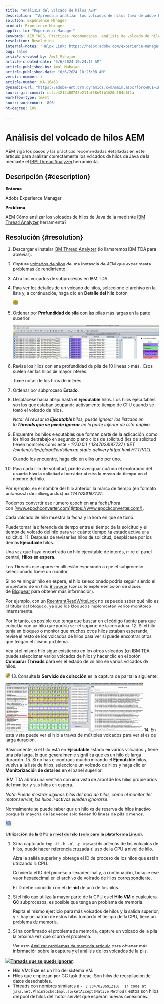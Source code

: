 ```yaml
---
title: "Análisis del volcado de hilos AEM"
description: '"Aprenda a analizar los volcados de hilos Java de Adobe Experience Manager AEM () mediante la herramienta IBM Thread Analyzer".'
solution: Experience Manager
product: Experience Manager
applies-to: "Experience Manager"
keywords: AEM "KCS, Prácticas recomendadas, análisis de volcado de hilos de, Adobe Experience Manager, Java, IBM Thread Analyzer"
resolution: Resolution
internal-notes: "Helpx Link: https://helpx.adobe.com/experience-manager/kb/thread-dump-analysis.html"
bug: false
article-created-by: Amol Mahajan
article-created-date: "6/6/2024 10:24:12 AM"
article-published-by: Amol Mahajan
article-published-date: "6/6/2024 10:25:08 AM"
version-number: 7
article-number: KA-16458
dynamics-url: "https://adobe-ent.crm.dynamics.com/main.aspx?forceUCI=1&pagetype=entityrecord&etn=knowledgearticle&id=798e5ee9-ee23-ef11-840a-00224808decd"
source-git-commit: cc44e4214480743e211b368e9fb1020d184d6f2a
workflow-type: tm+mt
source-wordcount: '896'
ht-degree: 10%

---
```


# Análisis del volcado de hilos AEM


AEM Siga los pasos y las prácticas recomendadas detalladas en este artículo para analizar correctamente los volcados de hilos de Java de la mediante el [IBM Thread Analyzer](https://www.ibm.com/support/pages/ibm-thread-and-monitor-dump-analyzer-java-tmda) herramienta.

## Descripción {#description}


<b>Entorno</b>

Adobe Experience Manager

<b>Problema</b>

AEM Cómo analizar los volcados de hilos de Java de la mediante [IBM Thread Analyzer](https://www.ibm.com/support/pages/ibm-thread-and-monitor-dump-analyzer-java-tmda) herramienta?


## Resolución {#resolution}


1. Descargar e instalar [IBM Thread Analyzer](https://www.ibm.com/support/pages/ibm-thread-and-monitor-dump-analyzer-java-tmda) (lo llamaremos IBM TDA para abreviar).
2. Capture [volcados de hilos](https://helpx.adobe.com/experience-manager/kb/thread-dumps-collection-analysis.html) de una instancia de AEM que experimenta problemas de rendimiento.
3. Abra los volcados de subprocesos en IBM TDA.
4. Para ver los detalles de un volcado de hilos, seleccione el archivo en la lista y, a continuación, haga clic en <b>Detalle del hilo</b> botón.

   ![](assets/18a97935-9df5-ee11-a1fe-6045bd006295.png)
5. Ordenar por <b>Profundidad de pila</b> con las pilas más largas en la parte superior.

   ![](assets/f2bd2b85-9bf5-ee11-a1fe-6045bd006295.png)
6. Revise los hilos con una profundidad de pila de 10 líneas o más.  Esos suelen ser los hilos de mayor interés.

   Tome notas de los hilos de interés.
7. Ordenar por subproceso <b>Estado</b>.
8. Desplácese hacia abajo hasta el <b>Ejecutable</b> hilos. Los hilos ejecutables son los que estaban ocupando activamente tiempo de CPU cuando se tomó el volcado de hilos.

   *Nota: Al revisar la <b>Ejecutable</b> hilos, puede ignorar los listados en la <b>Threads que se puede ignorar</b> en la parte inferior de esta página.*


9. Encuentre los hilos ejecutables que forman parte de la aplicación, como los hilos de trabajo en segundo plano o los de solicitud (los de solicitud tienen nombres como este - *127.0.0.1 `[` 1347028187737`]`  GET /content/sites/global/en/sitemap.static-delivery.httpd.html HTTP/1.1*).

   Cuando los encuentre, haga clic en ellos uno por uno.
10. Para cada hilo de solicitud, puede averiguar cuándo el explorador del usuario hizo la solicitud al servidor si mira la marca de tiempo en el nombre del hilo.

   Por ejemplo, en el nombre del hilo anterior, la marca de tiempo (en formato unix epoch de milisegundos) es *1347028187737*.

   Podemos convertir ese número epoch en una fecha/hora con [www.epochconverter.com](https://www.epochconverter.com/).

   Cada volcado de hilo muestra la fecha y la hora en que se tomó.

   Puede tomar la diferencia de tiempo entre el tiempo de la solicitud y el tiempo de volcado del hilo para ver cuánto tiempo ha estado activa una solicitud.
11. Después de revisar los hilos de solicitud, desplácese por los demás <b>Ejecutable</b> hilos.

   Una vez que haya encontrado un hilo ejecutable de interés, mire el panel central, <b>Hilos en espera</b>.

   Los Threads que aparecen allí están esperando a que el subproceso seleccionado libere un monitor.

   Si no ve ningún hilo en espera, el hilo seleccionado podría seguir siendo el propietario de un hilo [Bloquear](https://docs.oracle.com/javase/1.5.0/docs/api/java/util/concurrent/locks/Lock.html) (consulte implementación de clases de [Bloquear](https://docs.oracle.com/javase/1.5.0/docs/api/java/util/concurrent/locks/Lock.html) para obtener más información).

   Por ejemplo, con un [ReentrantReadWriteLock](https://docs.oracle.com/javase/1.5.0/docs/api/java/util/concurrent/locks/ReentrantReadWriteLock.html) no se puede saber qué hilo es el titular del bloqueo, ya que los bloqueos implementan varios monitores internamente.

   Por lo tanto, es posible que tenga que buscar en el código fuente para que coincida con un hilo que podría ser el soporte de la cerradura.
12. Si el hilo tenía un bloqueo o monitor que muchos otros hilos estaban esperando, revise el resto de los volcados de hilos para ver si puede encontrar otros que tengan el mismo problema.

   Vea si el mismo hilo sigue existiendo en los otros volcados (en IBM TDA puede seleccionar varios volcados de hilos y hacer clic en el botón <b>Comparar Threads</b> para ver el estado de un hilo en varios volcados de hilos.

   ![](assets/e0d94248-9df5-ee11-a1fe-6045bd006295.png)
13. Consulte la <b>Servicio de colección</b> en la captura de pantalla siguiente:

   ![](assets/12b13798-9bf5-ee11-a1fe-6045bd006295.png)
14. En esta vista puede ver el hilo a través de múltiples volcados para ver si es de larga duración.

   Básicamente, si el hilo está en <b>Ejecutable</b> estado en varios volcados y tiene una pila larga, lo que generalmente significa que es un hilo de larga duración.
15. Si no has encontrado mucho mirando el <b>Ejecutable</b> hilos, vuelva a la lista de hilos, seleccione un volcado de hilos y haga clic en <b>Monitorización de detalles</b> en el panel superior.

   IBM TDA abrirá una ventana con una vista de árbol de los hilos propietarios del monitor y sus hilos en espera.

   *Nota: Puede mostrar algunos hilos del pool de hilos, como el monitor del motor servlet, los hilos inactivos pueden ignorarse.*

   Normalmente se puede saber que un hilo es de reserva de hilos inactivo porque la mayoría de las veces solo tienen 10 líneas de pila o menos.

   ![](assets/94bb3161-9df5-ee11-a1fe-6045bd006295.png)




<u><b>Utilización de la CPU a nivel de hilo (solo para la plataforma Linux)</b></u><b>:</b>

1. Si ha capturado `top -H -b -n1 -p <javapid>` además de los volcados de hilos, puede hacer referencia cruzada al uso de la CPU a nivel de hilo.

   Abra la salida superior y obtenga el ID de proceso de los hilos que están utilizando la CPU.

   Convierta el ID del proceso a hexadecimal y, a continuación, busque ese valor hexadecimal en el archivo de volcado de hilos correspondiente.

   El ID debe coincidir con el de <b>nid</b> de uno de los hilos.
2. Si el hilo que utiliza la mayor parte de la CPU es el <b>Hilo VM</b> o cualquiera <b>GC</b> subprocesos, es posible que tenga un problema de memoria.

   Repita el mismo ejercicio para más volcados de hilos y la salida superior, y si hay un patrón de estos hilos tomando el tiempo de la CPU, tiene un problema de memoria.
3. Si ha confirmado el problema de memoria, capture un volcado de la pila la próxima vez que ocurra el problema.

   Ver esto [Analizar problemas de memoria artículo](https://experienceleague.adobe.com/docs/experience-cloud-kcs/kbarticles/KA-17482.html?lang=en) para obtener más información sobre la captura y el análisis de los volcados de la pila.


![](https://helpx.adobe.com/libs/cq/ui/resources/0.gif)<b><u>Threads que se puede ignorar</u>:</b>

- Hilo VM: Este es un hilo del sistema VM.
- Hilos que empiezan por GC task thread: Son hilos de recopilación de datos desechables.
- Threads con nombres similares a `- [ 1347028691218]  in code at java.net.PlainSocketImpl.socketAccept(Native Method)`: estos son hilos del pool de hilos del motor servlet que esperan nuevas conexiones.

